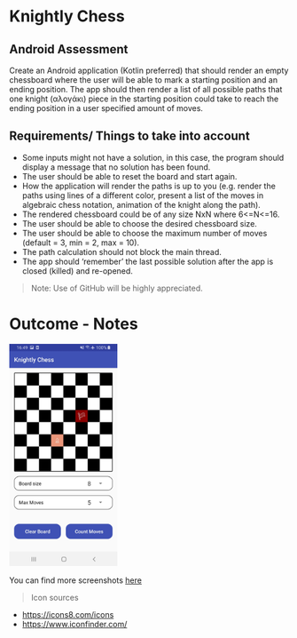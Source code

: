 # Knightly Chess

## Android Assessment

Create an Android application (Kotlin preferred) that should render an empty chessboard where 
the user will be able to mark a starting position and an ending position.
The app should then render a list of all possible paths that one knight (αλογάκι) piece 
in the starting position could take to reach the ending position in a user specified amount of moves.

## Requirements/ Things to take into account

- Some inputs might not have a solution, in this case, the program should display a message that no solution has been found. 
- The user should be able to reset the board and start again. 
- How the application will render the paths is up to you (e.g. render the paths using lines of a different color, present a list of the moves in algebraic chess notation, animation of the knight along the path). 
- The rendered chessboard could be of any size NxN where 6<=N<=16. 
- The user should be able to choose the desired chessboard size.
- The user should be able to choose the maximum number of moves (default = 3, min = 2, max = 10).
- The path calculation should not block the main thread. 
- The app should ‘remember’ the last possible solution after the app is closed (killed) and re-opened.

> Note: Use of GitHub will be highly appreciated.

# Outcome - Notes

<img src="/screenshots/main2.jpg" height="400" alt="Screenshot"/> 

You can find more screenshots [here](/screenshots)


> Icon sources

- https://icons8.com/icons
- https://www.iconfinder.com/
